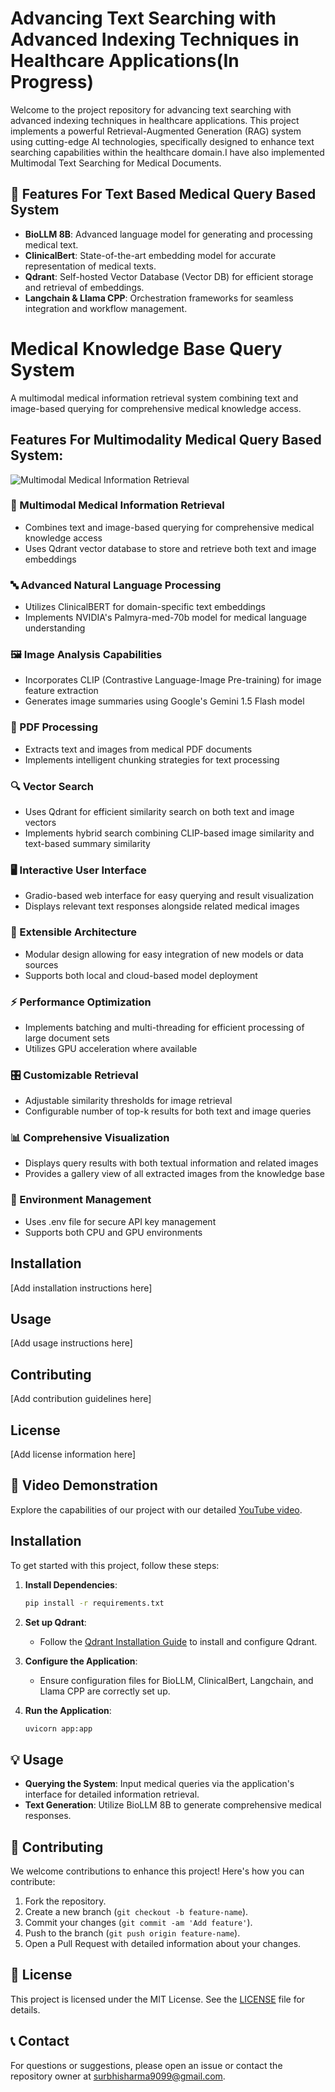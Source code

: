 # Advancing Text Searching with Advanced Indexing Techniques in Healthcare Applications(In Progress)

Welcome to the project repository for advancing text searching with advanced indexing techniques in healthcare applications. This project implements a powerful Retrieval-Augmented Generation (RAG) system using cutting-edge AI technologies, specifically designed to enhance text searching capabilities within the healthcare domain.I have also implemented Multimodal Text Searching for Medical Documents.

## 🚀 Features For Text Based Medical Query Based System

- **BioLLM 8B**: Advanced language model for generating and processing medical text.
- **ClinicalBert**: State-of-the-art embedding model for accurate representation of medical texts.
- **Qdrant**: Self-hosted Vector Database (Vector DB) for efficient storage and retrieval of embeddings.
- **Langchain & Llama CPP**: Orchestration frameworks for seamless integration and workflow management.

# Medical Knowledge Base Query System

A multimodal medical information retrieval system combining text and image-based querying for comprehensive medical knowledge access.

## Features For Multimodality Medical Query Based System:

![Multimodal Medical Information Retrieval](./Medical_RAG/multimodal.png)

### 🧠 Multimodal Medical Information Retrieval
- Combines text and image-based querying for comprehensive medical knowledge access
- Uses Qdrant vector database to store and retrieve both text and image embeddings

### 🔤 Advanced Natural Language Processing
- Utilizes ClinicalBERT for domain-specific text embeddings
- Implements NVIDIA's Palmyra-med-70b model for medical language understanding

### 🖼️ Image Analysis Capabilities
- Incorporates CLIP (Contrastive Language-Image Pre-training) for image feature extraction
- Generates image summaries using Google's Gemini 1.5 Flash model

### 📄 PDF Processing
- Extracts text and images from medical PDF documents
- Implements intelligent chunking strategies for text processing

### 🔍 Vector Search
- Uses Qdrant for efficient similarity search on both text and image vectors
- Implements hybrid search combining CLIP-based image similarity and text-based summary similarity

### 🖥️ Interactive User Interface
- Gradio-based web interface for easy querying and result visualization
- Displays relevant text responses alongside related medical images

### 🧩 Extensible Architecture
- Modular design allowing for easy integration of new models or data sources
- Supports both local and cloud-based model deployment

### ⚡ Performance Optimization
- Implements batching and multi-threading for efficient processing of large document sets
- Utilizes GPU acceleration where available

### 🎛️ Customizable Retrieval
- Adjustable similarity thresholds for image retrieval
- Configurable number of top-k results for both text and image queries

### 📊 Comprehensive Visualization
- Displays query results with both textual information and related images
- Provides a gallery view of all extracted images from the knowledge base

### 🔐 Environment Management
- Uses .env file for secure API key management
- Supports both CPU and GPU environments

## Installation

[Add installation instructions here]

## Usage

[Add usage instructions here]

## Contributing

[Add contribution guidelines here]

## License

[Add license information here]

## 🎥 Video Demonstration

Explore the capabilities of our project with our detailed [YouTube video](https://youtu.be/nKCKUcnQ390).

## Installation

To get started with this project, follow these steps:

1. **Install Dependencies**:
   ```bash
   pip install -r requirements.txt
   ```

2. **Set up Qdrant**:
   - Follow the [Qdrant Installation Guide](https://qdrant.tech/documentation/quick_start/) to install and configure Qdrant.

3. **Configure the Application**:
   - Ensure configuration files for BioLLM, ClinicalBert, Langchain, and Llama CPP are correctly set up.

4. **Run the Application**:
   ```bash
   uvicorn app:app
   ```

## 💡 Usage

- **Querying the System**: Input medical queries via the application's interface for detailed information retrieval.
- **Text Generation**: Utilize BioLLM 8B to generate comprehensive medical responses.

## 👥 Contributing

We welcome contributions to enhance this project! Here's how you can contribute:

1. Fork the repository.
2. Create a new branch (`git checkout -b feature-name`).
3. Commit your changes (`git commit -am 'Add feature'`).
4. Push to the branch (`git push origin feature-name`).
5. Open a Pull Request with detailed information about your changes.

## 📜 License

This project is licensed under the MIT License. See the [LICENSE](LICENSE) file for details.

## 📞 Contact

For questions or suggestions, please open an issue or contact the repository owner at [surbhisharma9099@gmail.com](mailto:surbhisharma9099@gmail.com).
